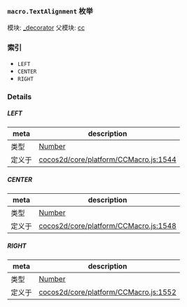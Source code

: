 ### `macro.TextAlignment` 枚举



模块: [_decorator](../modules/_decorator.md)
父模块: [cc](../modules/cc.md)





### 索引
  - `LEFT`
  - `CENTER`
  - `RIGHT`

### Details


##### LEFT

> 

| meta | description |
|------|-------------|
| 类型 | <a href="https://developer.mozilla.org/en/JavaScript/Reference/Global_Objects/Number" class="crosslink external" target="_blank">Number</a> |
| 定义于 | [cocos2d/core/platform/CCMacro.js:1544](https://github.com/cocos-creator/engine/blob/e222465ce8426e5cf32052e4f37701f3a529ed18/cocos2d/core/platform/CCMacro.js#L1544) |



##### CENTER

> 

| meta | description |
|------|-------------|
| 类型 | <a href="https://developer.mozilla.org/en/JavaScript/Reference/Global_Objects/Number" class="crosslink external" target="_blank">Number</a> |
| 定义于 | [cocos2d/core/platform/CCMacro.js:1548](https://github.com/cocos-creator/engine/blob/e222465ce8426e5cf32052e4f37701f3a529ed18/cocos2d/core/platform/CCMacro.js#L1548) |



##### RIGHT

> 

| meta | description |
|------|-------------|
| 类型 | <a href="https://developer.mozilla.org/en/JavaScript/Reference/Global_Objects/Number" class="crosslink external" target="_blank">Number</a> |
| 定义于 | [cocos2d/core/platform/CCMacro.js:1552](https://github.com/cocos-creator/engine/blob/e222465ce8426e5cf32052e4f37701f3a529ed18/cocos2d/core/platform/CCMacro.js#L1552) |


